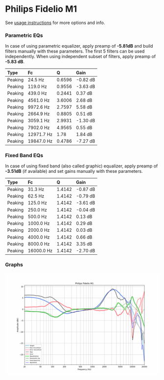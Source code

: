 # Philips Fidelio M1
See [usage instructions](https://github.com/jaakkopasanen/AutoEq#usage) for more options and info.

### Parametric EQs
In case of using parametric equalizer, apply preamp of **-5.81dB** and build filters manually
with these parameters. The first 5 filters can be used independently.
When using independent subset of filters, apply preamp of **-5.83 dB**.

| Type    | Fc         |      Q | Gain     |
|:--------|:-----------|:-------|:---------|
| Peaking | 24.5 Hz    | 0.6596 | -0.82 dB |
| Peaking | 119.0 Hz   | 0.9556 | -3.63 dB |
| Peaking | 439.0 Hz   | 0.2441 | 0.37 dB  |
| Peaking | 4561.0 Hz  | 3.6006 | 2.68 dB  |
| Peaking | 9972.6 Hz  | 2.7597 | 5.58 dB  |
| Peaking | 2664.9 Hz  | 0.8805 | 0.51 dB  |
| Peaking | 3059.1 Hz  | 2.9931 | -1.30 dB |
| Peaking | 7902.0 Hz  | 4.9565 | 0.55 dB  |
| Peaking | 12971.7 Hz | 1.78   | 1.84 dB  |
| Peaking | 19847.0 Hz | 0.4786 | -7.27 dB |

### Fixed Band EQs
In case of using fixed band (also called graphic) equalizer, apply preamp of **-3.51dB**
(if available) and set gains manually with these parameters.

| Type    | Fc         |      Q | Gain     |
|:--------|:-----------|:-------|:---------|
| Peaking | 31.3 Hz    | 1.4142 | -0.87 dB |
| Peaking | 62.5 Hz    | 1.4142 | -0.79 dB |
| Peaking | 125.0 Hz   | 1.4142 | -3.61 dB |
| Peaking | 250.0 Hz   | 1.4142 | -0.04 dB |
| Peaking | 500.0 Hz   | 1.4142 | 0.13 dB  |
| Peaking | 1000.0 Hz  | 1.4142 | 0.29 dB  |
| Peaking | 2000.0 Hz  | 1.4142 | 0.03 dB  |
| Peaking | 4000.0 Hz  | 1.4142 | 0.66 dB  |
| Peaking | 8000.0 Hz  | 1.4142 | 3.35 dB  |
| Peaking | 16000.0 Hz | 1.4142 | -2.70 dB |

### Graphs
![](./Philips%20Fidelio%20M1.png)